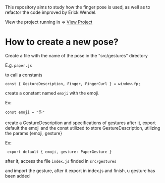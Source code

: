 This repository aims to study how the finger pose is used, as well as to refactor the code improved by Erick Wendel.

View the project running in => [View Project](https://studying-rendering-hands-js.vercel.app/)



# How to create a new pose?

Create a file with the name of the pose in the "src/gestures" directory

E.g. ``paper.js``


to call a constants

``const { GestureDescription, Finger, FingerCurl } = window.fp;``

create a constant named ``emoji`` with the emoji.

Ex: 

``const emoji = "🖐"``

create a GestureDescription and specifications of gestures
after it, export default the emoji and the const utilized to store GestureDescription, utilizing the params {emoji, gesture}

Ex: 

``
export default {
  emoji,
  gesture: PaperGesture
}``


after it, access the file ``index.js`` finded in ``src/gestures``

and import the gesture, after it export in index.js and finish, u gesture has been added

